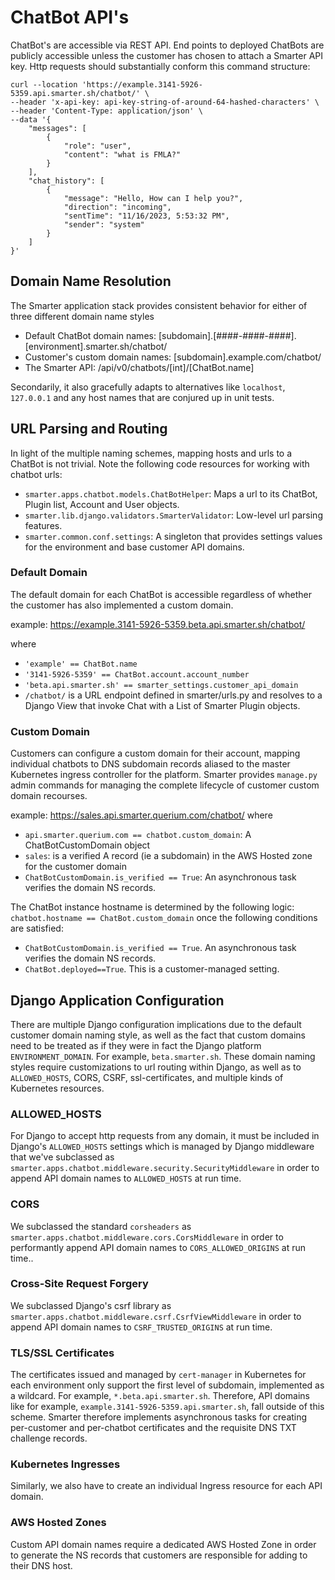 # ChatBot API's

ChatBot's are accessible via REST API. End points to deployed ChatBots are publicly accessible unless the customer has chosen to attach a Smarter API key. Http requests should substantially conform this command structure:

```console
curl --location 'https://example.3141-5926-5359.api.smarter.sh/chatbot/' \
--header 'x-api-key: api-key-string-of-around-64-hashed-characters' \
--header 'Content-Type: application/json' \
--data '{
    "messages": [
        {
            "role": "user",
            "content": "what is FMLA?"
        }
    ],
    "chat_history": [
        {
            "message": "Hello, How can I help you?",
            "direction": "incoming",
            "sentTime": "11/16/2023, 5:53:32 PM",
            "sender": "system"
        }
    ]
}'
```

## Domain Name Resolution

The Smarter application stack provides consistent behavior for either of three different domain name styles

- Default ChatBot domain names: [subdomain].[####-####-####].[environment].smarter.sh/chatbot/
- Customer's custom domain names: [subdomain].example.com/chatbot/
- The Smarter API: /api/v0/chatbots/[int]/[ChatBot.name]

Secondarily, it also gracefully adapts to alternatives like `localhost`, `127.0.0.1` and any host names that are conjured up in unit tests.

## URL Parsing and Routing

In light of the multiple naming schemes, mapping hosts and urls to a ChatBot is not trivial. Note the following code resources for working with chatbot urls:

- `smarter.apps.chatbot.models.ChatBotHelper`: Maps a url to its ChatBot, Plugin list, Account and User objects.
- `smarter.lib.django.validators.SmarterValidator`: Low-level url parsing features.
- `smarter.common.conf.settings`: A singleton that provides settings values for the environment and base customer API domains.

### Default Domain

The default domain for each ChatBot is accessible regardless of whether the customer has also implemented a custom domain.

example: https://example.3141-5926-5359.beta.api.smarter.sh/chatbot/

where

- `'example' == ChatBot.name`
- `'3141-5926-5359' == ChatBot.account.account_number`
- `'beta.api.smarter.sh' == smarter_settings.customer_api_domain`
- `/chatbot/` is a URL endpoint defined in smarter/urls.py and resolves to a Django View that invoke Chat with a List of Smarter Plugin objects.

### Custom Domain

Customers can configure a custom domain for their account, mapping individual chatbots to DNS subdomain records aliased to the master Kubernetes ingress controller for the platform. Smarter provides `manage.py` admin commands for managing the complete lifecycle of customer custom domain recourses.

example: https://sales.api.smarter.querium.com/chatbot/
where

- `api.smarter.querium.com == chatbot.custom_domain`: A ChatBotCustomDomain object
- `sales`: is a verified A record (ie a subdomain) in the AWS Hosted zone for the customer domain
- `ChatBotCustomDomain.is_verified == True`: An asynchronous task verifies the domain NS records.

The ChatBot instance hostname is determined by the following logic: `chatbot.hostname == ChatBot.custom_domain` once the following conditions are satisfied:

- `ChatBotCustomDomain.is_verified == True`. An asynchronous task verifies the domain NS records.
- `ChatBot.deployed==True`. This is a customer-managed setting.

## Django Application Configuration

There are multiple Django configuration implications due to the default customer domain naming style, as well as the fact that custom domains need to be treated as if they were in fact the Django platform `ENVIRONMENT_DOMAIN`. For example, `beta.smarter.sh`. These domain naming styles require customizations to url routing within Django, as well as to `ALLOWED_HOSTS`, CORS, CSRF, ssl-certificates, and multiple kinds of Kubernetes resources.

### ALLOWED_HOSTS

For Django to accept http requests from any domain, it must be included in Django's `ALLOWED_HOSTS` settings which is managed by Django middleware that we've subclassed as `smarter.apps.chatbot.middleware.security.SecurityMiddleware` in order to append API domain names to `ALLOWED_HOSTS` at run time.

### CORS

We subclassed the standard `corsheaders` as `smarter.apps.chatbot.middleware.cors.CorsMiddleware` in order to performantly append API domain names to `CORS_ALLOWED_ORIGINS` at run time..

### Cross-Site Request Forgery

We subclassed Django's csrf library as `smarter.apps.chatbot.middleware.csrf.CsrfViewMiddleware` in order to append API domain names to `CSRF_TRUSTED_ORIGINS` at run time.

### TLS/SSL Certificates

The certificates issued and managed by `cert-manager` in Kubernetes for each environment only support the first level of subdomain, implemented as a wildcard. For example, `*.beta.api.smarter.sh`. Therefore, API domains like for example, `example.3141-5926-5359.api.smarter.sh`, fall outside of this scheme. Smarter therefore implements asynchronous tasks for creating per-customer and per-chatbot certificates and the requisite DNS TXT challenge records.

### Kubernetes Ingresses

Similarly, we also have to create an individual Ingress resource for each API domain.

### AWS Hosted Zones

Custom API domain names require a dedicated AWS Hosted Zone in order to generate the NS records that customers are responsible for adding to their DNS host.
